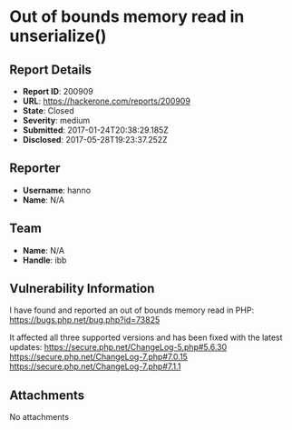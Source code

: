 # Out of bounds memory read in unserialize()

## Report Details
- **Report ID**: 200909
- **URL**: https://hackerone.com/reports/200909
- **State**: Closed
- **Severity**: medium
- **Submitted**: 2017-01-24T20:38:29.185Z
- **Disclosed**: 2017-05-28T19:23:37.252Z

## Reporter
- **Username**: hanno
- **Name**: N/A

## Team
- **Name**: N/A
- **Handle**: ibb

## Vulnerability Information
I have found and reported an out of bounds memory read in PHP:
https://bugs.php.net/bug.php?id=73825

It affected all three supported versions and has been fixed with the latest updates:
https://secure.php.net/ChangeLog-5.php#5.6.30
https://secure.php.net/ChangeLog-7.php#7.0.15
https://secure.php.net/ChangeLog-7.php#7.1.1

## Attachments
No attachments
